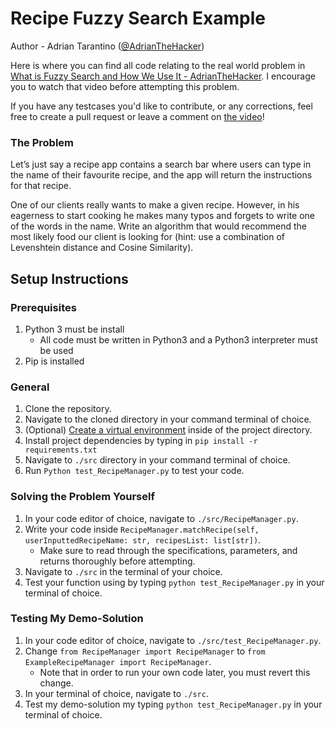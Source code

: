 # Recipe Fuzzy Search Example
Author - Adrian Tarantino ([@AdrianTheHacker](https://github.com/AdrianTheHacker))

Here is where you can find all code relating to the real world problem in [What is Fuzzy Search and How We Use It - AdrianTheHacker](https://www.youtube.com/@AdrianTheHacker). I encourage you to watch that video before attempting this problem.

If you have any testcases you'd like to contribute, or any corrections, feel free to create a pull request or leave a comment on [the video](https://www.youtube.com/@AdrianTheHacker)!

### The Problem
Let’s just say a recipe app contains a search bar where users can type in the name of their favourite recipe, and the app will return the instructions for that recipe. 

One of our clients really wants to make a given recipe. However, in his eagerness to start cooking he makes many typos and forgets to write one of the words in the name. Write an algorithm that would recommend the most likely food our client is looking for (hint: use a combination of Levenshtein distance and Cosine Similarity).

## Setup Instructions
### Prerequisites
1. Python 3 must be install
    - All code must be written in Python3 and a Python3 interpreter must be used
2. Pip is installed

### General
1. Clone the repository.
2. Navigate to the cloned directory in your command terminal of choice.
3. (Optional) [Create a virtual environment](https://www.freecodecamp.org/news/how-to-setup-virtual-environments-in-python/) inside of the project directory.
4. Install project dependencies by typing in `pip install -r requirements.txt`
5. Navigate to `./src` directory in your command terminal of choice.
6. Run `Python test_RecipeManager.py` to test your code.

### Solving the Problem Yourself
1. In your code editor of choice, navigate to `./src/RecipeManager.py`.
2. Write your code inside `RecipeManager.matchRecipe(self, userInputtedRecipeName: str, recipesList: list[str])`.
    - Make sure to read through the specifications, parameters, and returns thoroughly before attempting.
3. Navigate to `./src` in the terminal of your choice.
4. Test your function using by typing `python test_RecipeManager.py` in your terminal of choice.

### Testing My Demo-Solution
1. In your code editor of choice, navigate to `./src/test_RecipeManager.py`.
2. Change `from RecipeManager import RecipeManager` to `from ExampleRecipeManager import RecipeManager`.
    - Note that in order to run your own code later, you must revert this change.
3. In your terminal of choice, navigate to `./src`.
4. Test my demo-solution my typing `python test_RecipeManager.py` in your terminal of choice.

